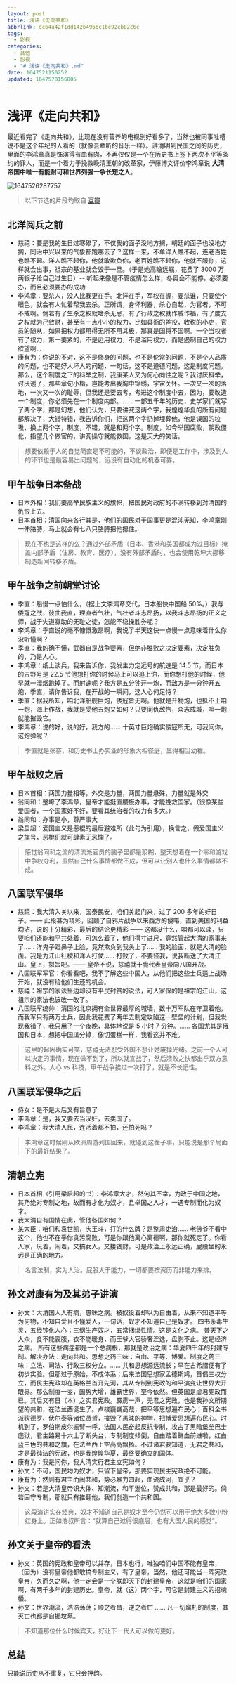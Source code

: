 ```yaml
---
layout: post
title: 浅评《走向共和》
abbrlink: dc64a42f1dd142b4966c1bc92cb82c6c
tags:
  - 影视
categories:
  - 其他
  - 影视
  - "# 浅评《走向共和》.md"
date: 1647521150252
updated: 1647578156805
---
```


# 浅评《走向共和》

最近看完了《走向共和》，比现在没有营养的电视剧好看多了，当然也被同事吐槽说不是这个年纪的人看的（就像吾辈听的音乐一样）。讲清明到民国之间的历史，里面的李鸿章真是饰演得有血有肉，不再仅仅是一个在历史书上签下两次不平等条约的罪人，而是一个着力于挽救晚清王朝的改革家，伊藤博文评价李鸿章说 **大清帝国中唯一有能耐可和世界列强一争长短之人**。

![1647526287757](/resources/16ac008fb3094a958c5303e5e50e4ee1.png)

> 以下节选的片段均取自 [豆瓣](https://movie.douban.com/review/5482917/)

## 北洋阅兵之前

*   慈禧：要是我的生日过寒碜了，不仅我的面子没地方搁，朝廷的面子也没地方搁，同治中兴以来的气象都跑哪去了？这样一来，不单洋人瞧不起，连老百姓也瞧不起。洋人瞧不起你，他就敢欺负你，老百姓瞧不起你，他就不服你，这样就会出事，祖宗的基业就会毁于一旦。（于是她高瞻远瞩，花费了 3000 万两银子给自己过生日）-- 听起来像是不管疫情怎么样，冬奥会不能停，必须要办，而且必须要办的成功
*   李鸿章：要杀人，没人比我更在手。北洋在手，军权在握，要杀谁，只要使个眼色，就会有人忙着帮我去杀。正所谓，身怀利器，杀心自起，为官者，不可不戒啊。倘若有了生杀之权就嗜杀无忌，有了行政之权就作威作福，有了度支之权就为己敛财，甚至有一点小小的权力，比如县衙的差役，收税的小吏，官员的随从，如果把权力都用得无所不用其极，那真是国将不国啊。一个当权者有了权力，第一要紧的，不是运用权力，不是滥用权力，而是遏制自己的权力欲望啊…
*   康有为：你说的不对，这不是修身的问题，也不是伦常的问题，不是个人品质的问题，也不是好人坏人的问题，一句话，这不是道德问题，这是制度问题。那么，这个制度之下的科举之制，我康某人又为何心向往之呢？我讨厌科举，讨厌透了，那些章句小楷，岂能考出我胸中锦绣，宇宙关怀。一次又一次的落地，一次又一次的耻辱，但我还是要去考，考进这个制度中去，因为，要改造一个制度，你必须先在一个制度内部。…… 一部五千年的历史，史学家们就写了两个字，那是幻想，他们认为，只要讲究这两个字，我煌煌华夏的所有问题都解决了，大错特错，我告诉你们，把这两个字扔掉埋葬他，他是误国的垃圾，换上两个字，制度，不错，就是和两个字。制度，如今举国腐败，朝政僵化，指望几个做官的，讲究操守就能救国，这是天大的笑话。

> 想要依赖于人的自觉简直是不可能的，不谈政治，即便是工作中，涉及到人的环节也是最容易出问题的，远没有自动化的机器可靠。

## 甲午战争日本备战

*   日本外相：我们要高举民族主义的旗帜，把国民对政府的不满转移到对清国的仇恨上去。
*   日本首相：清国向来各行其是，他们的国民对于国事更是混沌无知，李鸿章刚一伸胳膊，马上就会有七八只胳膊把他摁住。

> 现在不也是这样的么？通过外部矛盾（日本、香港和美国都成为过目标）掩盖内部矛盾（住房、教育、医疗），没有外部矛盾时，也会使用乾坤大挪移制造新闻转移矛盾。

## 甲午战争之前朝堂讨论

*   季直：船慢一点怕什么，（据上文李鸿章交代，日本船快中国船 50%。）我与倭寇之战，彼曲我直，理直者气壮，气壮者斗志昂扬，以我斗志昂扬的正义之师，战于失道寡助的无耻之徒，怎能不稳操胜券呢？
*   李鸿章：季直说的毫不慷慨激昂啊，我说了半天这快一点慢一点意味着什么你没听懂啊？
*   季直：我的确不懂，武器自是战争要素，但绝非胜败之决定要素，决定胜负的，乃是人心。
*   李鸿章：纸上谈兵，我来告诉你，我发主力定远号的航速是 14.5 节，而日本的吉野号是 22.5 节他想打你的时候马上可以追上你，而你想打他的时候，他早就一溜烟跑掉了。而射速呢？我方是五分钟开一炮，而敌方是一分钟开五炮，季直，请你告诉我，在开战的一瞬间，这人心何足恃？
*   季直：据我所知，咱北洋船舰巨炮，倭寇皆无啊。他就是开物炮，也抵不上咱一炮，海上作战，我就是受他五炮又如何？只要同仇敌忾，众志成城，咱一炮就能摧毁它。
*   李鸿章：说的好，说的好，我方的…… 十英寸巨炮确实倭寇所无，可我问你，这炮弹呢？

> 季直就是张謇，和历史书上办实业的形象大相径庭，显得相当幼稚。

## 甲午战败之后

*   日本首相：两国力量相等，外交是力量，两国力量悬殊，力量就是外交
*   翁同和：整垮了李鸿章，皇帝才能挺直腰板办事，才能挽救国家。（很像某些爱国者，一个国家好不好，要看其统治者的权力有多大。）
*   翁同和：办事是小，尊严事大
*   梁启超：爱国主义是恶棍的最后避难所（此句为引用），换言之，假爱国主义之旗号，恶棍们就可肆素无忌惮了。

> 感觉翁同和之流的清流派官员的脑子里都是浆糊，整天想着在一个零和游戏中争权夺利，虽然自己什么事情都做不成，但可以让别人也什么事情都做不成。

## 八国联军侵华

*   慈禧：我大清入关以来，国泰民安，咱们关起门来，过了 200 多年的好日子。—— 此段甚为精彩，回顾了自鸦片战争以来西方的侵略，直到美国的利益均沾，说的十分精彩，最后的结论更精彩 —— 这都没什么，咱都可以谈，只要咱们还能和平共处着，可怎么着了，他们得寸进尺，竟然管起大清的家事来了…… 洋鬼子蹬鼻子上脸，竟然欺负到我头上了…… 我的脸面，就是大清的脸面。我是为江山社稷和洋人打仗…… 打败了，不要怪我，说我断送了大清江山。皇上，拟旨吧。—— 皇帝不说，慈禧就干脆代表皇帝向八国开战。
*   八国联军军官：你看看吧，我不了解这些中国人，从他们把这些士兵送上战场开始，就没有给他们生还的机会。
*   慈禧：祖宗的家法里边却没有平民封赏的说法，可人家保的是祖宗的江山，这祖宗的家法也该改一改了。
*   八国联军统帅：清国的北京拥有全世界最厚的城墙，数十万军队在守卫着他，而我军只有两万士兵，因此我花费了两年去制定攻陷这一壁垒的计划，但我发现我错了，我只用了一个夜晚，具体地说是 5 小时 7 分钟。…… 各国尤其是俄国和日本，想把中国瓜分掉，像切蛋糕一样，我看这并不难。

> 这里的起因确实可笑，慈禧无法忍受外国不想让她废掉光绪。之前一个人可以决定的事情，现在做不到了，所以就宣战了，然后溃败之快都出乎双方意料之外。人心 vs 科技，甲午战争挨过一次打了，就是不长记性。

## 八国联军侵华之后

*   侍女：是不是太后又有旨意了
*   李鸿章：是，我又要去当汉奸，去卖国了。
*   李鸿章：我大清人民，连活着都不拍，还怕死吗？

> 李鸿章这时候刚从欧洲周游列国回来，就碰到这茬子事，只能说是那个局面下的最好结果了。

## 清朝立宪

*   日本首相（引用梁启超的书）：李鸿章大才，然何其不幸，为政于中国之地，其乃绝对专制之地，故而有才化为奴才，且举国之人才，一遇专制而化为奴才。
*   我大清自有国情在此，管他各国如何？
*   某大臣：咱们和袁世凯，庆王斗，打的什么牌？是整肃吏治…… 老佛爷不看中这个，他也不在乎你贪污腐败，可是你跟他离心离德啊，那你就死定了。你看人家，玩着，闹着，又搞女人，又搂钱财，可是政治上永远正确，屁股坐的永远是正确的地方。

> 名言法制，实为人治。屁股大于能力，一切都要按资历而非能力来排。

## 孙文对康有为及其弟子讲演

*   孙文：大清国人人有病，愚昧之病。被奴役着却以为自由着，从来不知道平等为何物，不知自爱且不懂爱人，一句话，奴才不知道自己是奴才。 四书荼毒生灵，五经钝化人心；三纲生产奴才，五常捆绑性情。这是文化之病。 普天下之大众，食不能裹腹，衣不能暖身，而王爷大官骄奢淫逸，盘剥不止。这是经济之病。 所有这些病症都是一个总病根，那就是政治之病：华夏四千年的封建专制。解决办法：走向共和。思想之药三味：自由、平等、博爱。制度之药三味：立法、司法、行政三权分立。…… 共和思想源远流长；早在古希腊便有了初步实验。但那过于原始，不成体系；后来法国思想家孟德斯鸠，首倡三权分立，而民主宪政却在英格兰首开先河，其从专制到宪政的和平演变让世界大开眼界。那么制度一变，国势大增，雄霸世界，至今依然。但英国是虚君宪政而已。其后又有日（本）之实君宪政。霹雳一声，无君之宪政，也是我孙文所期望的共和，在法兰西诞生了。卢梭巍巍高哉，把平等思想遍布民心；百科全书派狄德罗、伏尔泰等诸位贤哲，摧毁了愚昧的神学，把博爱思想遍布民心。时机到了，罗伯斯皮尔振臂一呼，法国人民奋起反抗专制，攻占了黑暗堡垒巴士底狱，君主路易十六上了断头台，专制制度倾倒，自由踏着鲜血前进啦，红白蓝三色的共和之旗，在法兰西上空高高飘扬。不过诸君要知道，无君之共和，才是最纯洁的宪政，也是我煌煌华夏，最终要确立的国体。
*   康有为：我是问你，我大清实行君主立宪如何？
*   孙文：不可，国民均为奴才，只留下皇帝，那要实现民主宪政绝不可能。
*   康有为：然则有君主而闹共和，势必暴力四起，血流成河，宜乎？
*   孙文：若是大清皇帝识大体、知潮流，和平逊位，赞成共和，那是最好的。倘若固守专制，那就只有推翻他，我们创造一个共和国。

> 这段演讲实在经典，奴才不知道自己是奴才至今仍然可以用于绝大多数小粉红身上。正如浩叔所言：“就算自己过得很底层，也有大国人民的感觉”。

## 孙文关于皇帝的看法

*   孙文：英国的宪政和皇帝可以并存，日本也行，唯独咱们中国不能有皇帝，（因为）没有皇帝他都敢搞专制主义，有了皇帝，当然，他还可能当一阵宪政皇帝，久而久之啊，他一定会是一个朕即天下的封建皇帝，这就是咱们的国家啊，有两千多年的封建历史。皇帝，就（这）两个字，可它是封建主义的招魂幡。
*   孙文：世界潮流，浩浩荡荡；顺之者昌，逆之者亡 …… 凡一切腐朽的制度，其灭亡也都是自掘坟墓。

> 不知道那位什么时候宾天，好让下一代人可以做的更好。

## 总结

只能说历史从不重复，它只会押韵。

